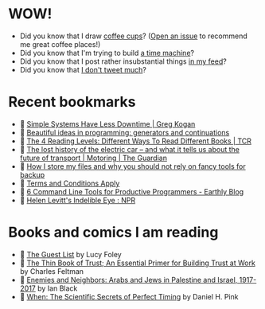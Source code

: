 # WOW!

- Did you know that I draw [coffee cups](https://papercups.mamuso.net/)? ([Open an issue](https://github.com/mamuso/papercups/issues) to recommend me great coffee places!)
- Did you know that I'm trying to build [a time machine](https://github.com/mamuso/fluxcapacitor)?
- Did you know that I post rather insubstantial things [in my feed](https://feed.mamuso.net/)?
- Did you know that [I don't tweet much](https://twitter.com/mamuso)?

# Recent bookmarks

- 👀 [Simple Systems Have Less Downtime | Greg Kogan](https://www.gkogan.co/blog/simple-systems/)
- 👀 [Beautiful ideas in programming: generators and continuations](https://www.hhyu.org/posts/generator_and_continuation/)
- 👀 [The 4 Reading Levels: Different Ways To Read Different Books | TCR](https://www.thecuriousreader.in/features/reading-levels/)
- 👀 [The lost history of the electric car – and what it tells us about the future of transport | Motoring | The Guardian](https://www.theguardian.com/technology/2021/aug/03/lost-history-electric-car-future-transport)
- 👀 [How I store my files and why you should not rely on fancy tools for backup](https://www.unixsheikh.com/articles/how-i-store-my-files-and-why-you-should-not-rely-on-fancy-tools-for-backup.html)
- 👀 [Terms and Conditions Apply](https://termsandconditions.game/)
- 👀 [6 Command Line Tools for Productive Programmers - Earthly Blog](https://earthly.dev/blog/command-line-tools/)
- 👀 [Helen Levitt's Indelible Eye : NPR](https://www.npr.org/templates/story/story.php?storyId=1136521)


# Books and comics I am reading

- 📘 [The Guest List](https://www.goodreads.com/book/show/52656911) by Lucy Foley
- 📘 [The Thin Book of Trust; An Essential Primer for Building Trust at Work](https://www.goodreads.com/book/show/8245275) by Charles Feltman
- 📘 [Enemies and Neighbors: Arabs and Jews in Palestine and Israel, 1917-2017](https://www.goodreads.com/book/show/36523502) by Ian   Black
- 📘 [When: The Scientific Secrets of Perfect Timing](https://www.goodreads.com/book/show/35786699) by Daniel H. Pink

